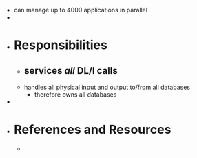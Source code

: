 - can manage up to 4000 applications in parallel
-
- # Responsibilities
	- services _all_ DL/I calls
		-
	- handles all physical input and output to/from all databases
		- therefore owns all databases
-
- # References and Resources
	-